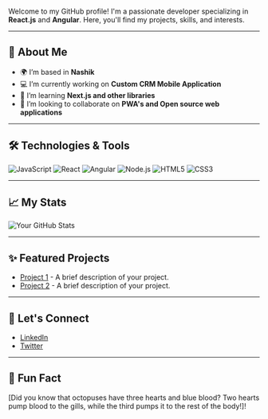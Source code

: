 # 👋 Hello, I'm Mufaddal Kanchwala!

Welcome to my GitHub profile! I'm a passionate developer specializing in **React.js** and **Angular**. Here, you'll find my projects, skills, and interests.

---

## 🚀 About Me

- 🌍 I’m based in **Nashik**
- 💻 I’m currently working on **Custom CRM Mobile Application**
- 🌱 I’m learning **Next.js and other libraries**
- 👯 I’m looking to collaborate on **PWA's and Open source web applications**

---

## 🛠️ Technologies & Tools

<p>
  <img src="https://img.shields.io/badge/JavaScript-F7DF1E?style=for-the-badge&logo=javascript&logoColor=000000" alt="JavaScript" />
  <img src="https://img.shields.io/badge/React-61DAFB?style=for-the-badge&logo=react&logoColor=000000" alt="React" />
  <img src="https://img.shields.io/badge/Angular-DD0031?style=for-the-badge&logo=angular&logoColor=ffffff" alt="Angular" />
  <img src="https://img.shields.io/badge/Node.js-339933?style=for-the-badge&logo=nodedotjs&logoColor=ffffff" alt="Node.js" />
  <img src="https://img.shields.io/badge/HTML5-E34F26?style=for-the-badge&logo=html5&logoColor=ffffff" alt="HTML5" />
  <img src="https://img.shields.io/badge/CSS3-1572B6?style=for-the-badge&logo=css3&logoColor=ffffff" alt="CSS3" />
</p>

---

## 📈 My Stats

![Your GitHub Stats](https://github-readme-stats.vercel.app/api?username=mufaddalk&show_icons=true&theme=radical)

---

## ✨ Featured Projects

- [Project 1](https://github.com/mufaddalk/blockcerts-verifier) - A brief description of your project.
- [Project 2](https://github.com/mufaddalk/customer-reward-app) - A brief description of your project.

---

## 🤝 Let's Connect

- [LinkedIn](https://www.linkedin.com/in/yourprofile/)
- [Twitter](https://twitter.com/yourprofile)

---

## 🌟 Fun Fact

[Did you know that octopuses have three hearts and blue blood? Two hearts pump blood to the gills, while the third pumps it to the rest of the body!]!

<style>
  @keyframes fadeIn {
    from { opacity: 0; }
    to { opacity: 1; }
  }
  h1 {
    animation: fadeIn 2s ease-in;
  }
</style>
